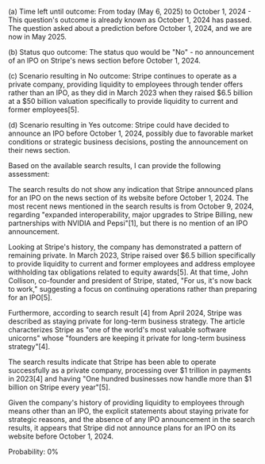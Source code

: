(a) Time left until outcome: From today (May 6, 2025) to October 1, 2024 - This question's outcome is already known as October 1, 2024 has passed. The question asked about a prediction before October 1, 2024, and we are now in May 2025.

(b) Status quo outcome: The status quo would be "No" - no announcement of an IPO on Stripe's news section before October 1, 2024.

(c) Scenario resulting in No outcome: Stripe continues to operate as a private company, providing liquidity to employees through tender offers rather than an IPO, as they did in March 2023 when they raised $6.5 billion at a $50 billion valuation specifically to provide liquidity to current and former employees[5].

(d) Scenario resulting in Yes outcome: Stripe could have decided to announce an IPO before October 1, 2024, possibly due to favorable market conditions or strategic business decisions, posting the announcement on their news section.

Based on the available search results, I can provide the following assessment:

The search results do not show any indication that Stripe announced plans for an IPO on the news section of its website before October 1, 2024. The most recent news mentioned in the search results is from October 9, 2024, regarding "expanded interoperability, major upgrades to Stripe Billing, new partnerships with NVIDIA and Pepsi"[1], but there is no mention of an IPO announcement.

Looking at Stripe's history, the company has demonstrated a pattern of remaining private. In March 2023, Stripe raised over $6.5 billion specifically to provide liquidity to current and former employees and address employee withholding tax obligations related to equity awards[5]. At that time, John Collison, co-founder and president of Stripe, stated, "For us, it's now back to work," suggesting a focus on continuing operations rather than preparing for an IPO[5].

Furthermore, according to search result [4] from April
 2024, Stripe was described as staying private for long-term business strategy. The article characterizes Stripe as "one of the world's most valuable software unicorns" whose "founders are keeping it private for long-term business strategy"[4].

The search results indicate that Stripe has been able to operate successfully as a private company, processing over $1 trillion in payments in 2023[4] and having "One hundred businesses now handle more than $1 billion on Stripe every year"[5].

Given the company's history of providing liquidity to employees through means other than an IPO, the explicit statements about staying private for strategic reasons, and the absence of any IPO announcement in the search results, it appears that Stripe did not announce plans for an IPO on its website before October 1, 2024.

Probability: 0%